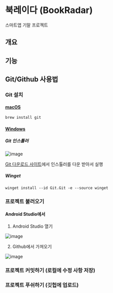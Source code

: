 # 북레이다 (BookRadar)

스마트앱 기말 프로젝트

## 개요

## 기능

## Git/Github 사용법

### Git 설치

#### [macOS](https://git-scm.com/download/mac)

```zsh
brew install git
```

#### [Windows](https://git-scm.com/download/win)

##### Git 인스톨러

![image](https://github.com/larpios/BookRadar/assets/33772093/e9a4c75a-213b-4ad9-ab0f-70fdf1f64d59)


[Git 다운로드 사이트](https://git-scm.com/download/win)에서 인스톨러를 다운 받아서 실행

##### Winget

```pwsh
winget install --id Git.Git -e --source winget
```

### 프로젝트 불러오기
#### Android Studio에서
1. Android Studio 열기
   
![image](https://github.com/larpios/BookRadar/assets/33772093/f8be7909-4384-4e5c-b4a5-ec36a12b6791)

2. Github에서 가져오기

![image](https://github.com/larpios/BookRadar/assets/33772093/82b31418-c189-4680-8fa5-ce937d7ad229)

### 프로젝트 커밋하기 (로컬에 수정 사항 저장)

### 프로젝트 푸쉬하기 (깃헙에 업로드)

